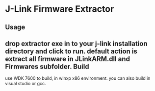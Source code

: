 J-Link Firmware Extractor
=========================
Usage
-----
drop extractor exe in to your j-link installation directory and click to run.
default action is extract all firmware in JLinkARM.dll and Firmwares subfolder.
Build
-----
use WDK 7600 to build, in winxp x86 environment.
you can also build in visual studio or gcc.